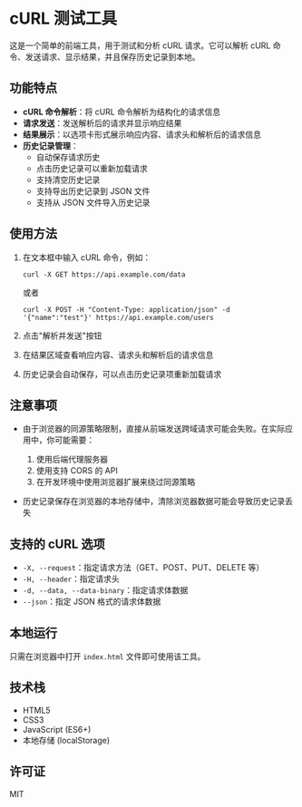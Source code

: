 # cURL 测试工具

这是一个简单的前端工具，用于测试和分析 cURL 请求。它可以解析 cURL 命令、发送请求、显示结果，并且保存历史记录到本地。

## 功能特点

- **cURL 命令解析**：将 cURL 命令解析为结构化的请求信息
- **请求发送**：发送解析后的请求并显示响应结果
- **结果展示**：以选项卡形式展示响应内容、请求头和解析后的请求信息
- **历史记录管理**：
  - 自动保存请求历史
  - 点击历史记录可以重新加载请求
  - 支持清空历史记录
  - 支持导出历史记录到 JSON 文件
  - 支持从 JSON 文件导入历史记录

## 使用方法

1. 在文本框中输入 cURL 命令，例如：
   ```
   curl -X GET https://api.example.com/data
   ```
   或者
   ```
   curl -X POST -H "Content-Type: application/json" -d '{"name":"test"}' https://api.example.com/users
   ```

2. 点击"解析并发送"按钮

3. 在结果区域查看响应内容、请求头和解析后的请求信息

4. 历史记录会自动保存，可以点击历史记录项重新加载请求

## 注意事项

- 由于浏览器的同源策略限制，直接从前端发送跨域请求可能会失败。在实际应用中，你可能需要：
  1. 使用后端代理服务器
  2. 使用支持 CORS 的 API
  3. 在开发环境中使用浏览器扩展来绕过同源策略

- 历史记录保存在浏览器的本地存储中，清除浏览器数据可能会导致历史记录丢失

## 支持的 cURL 选项

- `-X, --request`：指定请求方法（GET、POST、PUT、DELETE 等）
- `-H, --header`：指定请求头
- `-d, --data, --data-binary`：指定请求体数据
- `--json`：指定 JSON 格式的请求体数据

## 本地运行

只需在浏览器中打开 `index.html` 文件即可使用该工具。

## 技术栈

- HTML5
- CSS3
- JavaScript (ES6+)
- 本地存储 (localStorage)

## 许可证

MIT